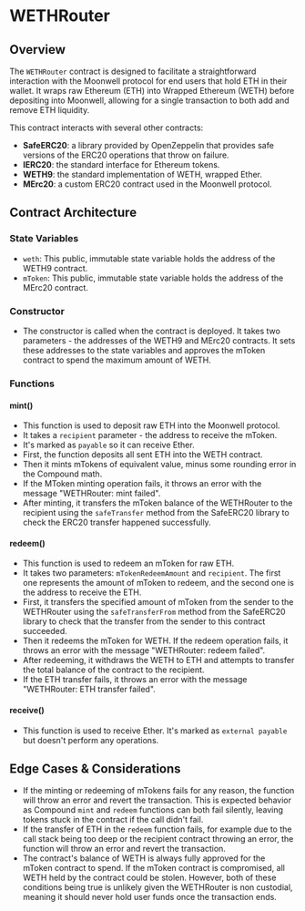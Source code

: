 # WETHRouter

## Overview

The `WETHRouter` contract is designed to facilitate a straightforward
interaction with the Moonwell protocol for end users that hold ETH in their
wallet. It wraps raw Ethereum (ETH) into Wrapped Ethereum (WETH) before
depositing into Moonwell, allowing for a single transaction to both add and
remove ETH liquidity.

This contract interacts with several other contracts:

- **SafeERC20**: a library provided by OpenZeppelin that provides safe versions
  of the ERC20 operations that throw on failure.
- **IERC20**: the standard interface for Ethereum tokens.
- **WETH9**: the standard implementation of WETH, wrapped Ether.
- **MErc20**: a custom ERC20 contract used in the Moonwell protocol.

## Contract Architecture

### State Variables

- `weth`: This public, immutable state variable holds the address of the WETH9
  contract.
- `mToken`: This public, immutable state variable holds the address of the
  MErc20 contract.

### Constructor

- The constructor is called when the contract is deployed. It takes two
  parameters - the addresses of the WETH9 and MErc20 contracts. It sets these
  addresses to the state variables and approves the mToken contract to spend the
  maximum amount of WETH.

### Functions

#### mint()

- This function is used to deposit raw ETH into the Moonwell protocol.
- It takes a `recipient` parameter - the address to receive the mToken.
- It's marked as `payable` so it can receive Ether.
- First, the function deposits all sent ETH into the WETH contract.
- Then it mints mTokens of equivalent value, minus some rounding error in the
  Compound math.
- If the MToken minting operation fails, it throws an error with the message
  "WETHRouter: mint failed".
- After minting, it transfers the mToken balance of the WETHRouter to the
  recipient using the `safeTransfer` method from the SafeERC20 library to check
  the ERC20 transfer happened successfully.

#### redeem()

- This function is used to redeem an mToken for raw ETH.
- It takes two parameters: `mTokenRedeemAmount` and `recipient`. The first one
  represents the amount of mToken to redeem, and the second one is the address
  to receive the ETH.
- First, it transfers the specified amount of mToken from the sender to the
  WETHRouter using the `safeTransferFrom` method from the SafeERC20 library to
  check that the transfer from the sender to this contract succeeded.
- Then it redeems the mToken for WETH. If the redeem operation fails, it throws
  an error with the message "WETHRouter: redeem failed".
- After redeeming, it withdraws the WETH to ETH and attempts to transfer the
  total balance of the contract to the recipient.
- If the ETH transfer fails, it throws an error with the message "WETHRouter:
  ETH transfer failed".

#### receive()

- This function is used to receive Ether. It's marked as `external payable` but
  doesn't perform any operations.

## Edge Cases & Considerations

- If the minting or redeeming of mTokens fails for any reason, the function will
  throw an error and revert the transaction. This is expected behavior as
  Compound `mint` and `redeem` functions can both fail silently, leaving tokens
  stuck in the contract if the call didn't fail.
- If the transfer of ETH in the `redeem` function fails, for example due to the
  call stack being too deep or the recipient contract throwing an error, the
  function will throw an error and revert the transaction.
- The contract's balance of WETH is always fully approved for the mToken
  contract to spend. If the mToken contract is compromised, all WETH held by the
  contract could be stolen. However, both of these conditions being true is
  unlikely given the WETHRouter is non custodial, meaning it should never hold
  user funds once the transaction ends.
